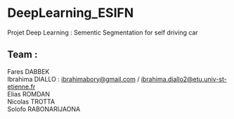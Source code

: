 # DeepLearning_ESIFN
Projet Deep Learning : Sementic Segmentation for self driving car

## Team :
Fares DABBEK  
Ibrahima DIALLO : ibrahimabory@gmail.com / ibrahima.diallo2@etu.univ-st-etienne.fr    
Elias ROMDAN  
Nicolas TROTTA  
Solofo RABONARIJAONA  

